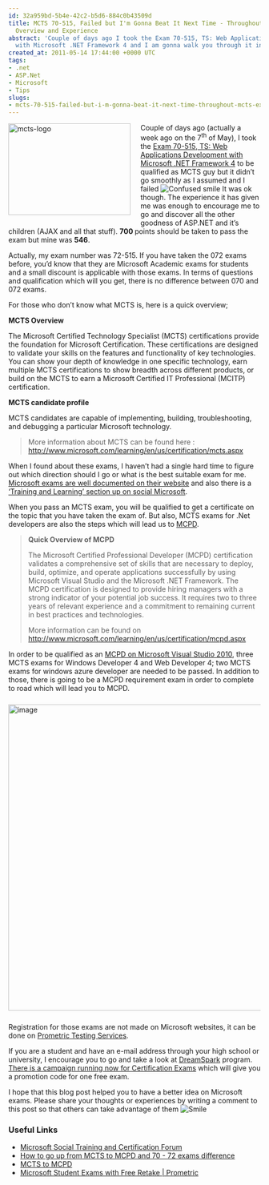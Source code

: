 ```yaml
---
id: 32a959bd-5b4e-42c2-b5d6-884c0b43509d
title: MCTS 70-515, Failed but I'm Gonna Beat It Next Time - Throughout MCTS Exam
  Overview and Experience
abstract: 'Couple of days ago I took the Exam 70-515, TS: Web Applications Development
  with Microsoft .NET Framework 4 and I am gonna walk you through it in this post'
created_at: 2011-05-14 17:44:00 +0000 UTC
tags:
- .net
- ASP.Net
- Microsoft
- Tips
slugs:
- mcts-70-515-failed-but-i-m-gonna-beat-it-next-time-throughout-mcts-exam-overview-and-experience
---
```


<p><a href="https://www.tugberkugurlu.com/Content/images/UploadedByAuthors/wlw/MCTS_13DE7/mcts-logo.gif"><img height="183" width="244" src="https://www.tugberkugurlu.com/Content/images/UploadedByAuthors/wlw/MCTS_13DE7/mcts-logo_thumb.gif" align="left" alt="mcts-logo" border="0" title="mcts-logo" style="background-image: none; margin: 0px 20px 10px 0px; padding-left: 0px; padding-right: 0px; display: inline; float: left; padding-top: 0px; border: 0px;" /></a></p>
<p>Couple of days ago (actually a week ago on the 7<sup>th</sup> of May), I took the <a target="_blank" href="http://www.microsoft.com/learning/en/us/exam.aspx?ID=70-515&amp;locale=en-us" title="http://www.microsoft.com/learning/en/us/exam.aspx?ID=70-515&amp;locale=en-us">Exam 70-515, TS: Web Applications Development with Microsoft .NET Framework 4</a> to be qualified as MCTS guy but it didn&rsquo;t go smoothly as I assumed and I failed <img src="https://www.tugberkugurlu.com/Content/images/UploadedByAuthors/wlw/MCTS_13DE7/wlEmoticon-confusedsmile.png" alt="Confused smile" class="wlEmoticon wlEmoticon-confusedsmile" style="border-style: none;" /> It was ok though. The experience it has given me was enough to encourage me to go and discover all the other goodness of ASP.NET and it&rsquo;s children (AJAX and all that stuff). <strong>700 </strong>points should be taken to pass the exam but mine was <strong>546</strong>.</p>
<p>Actually, my exam number was 72-515. If you have taken the 072 exams before, you&rsquo;d know that they are Microsoft Academic exams for students and a small discount is applicable with those exams. In terms of questions and qualification which will you get, there is no difference between 070 and 072 exams.</p>
<p>For those who don&rsquo;t know what MCTS is, here is a quick overview;</p>
<p><strong>MCTS Overview</strong></p>
<p>The Microsoft Certified Technology Specialist (MCTS) certifications provide the foundation for Microsoft Certification. These certifications are designed to validate your skills on the features and functionality of key technologies. You can show your depth of knowledge in one specific technology, earn multiple MCTS certifications to show breadth across different products, or build on the MCTS to earn a Microsoft Certified IT Professional (MCITP) certification.</p>
<p><strong>MCTS candidate profile</strong></p>
<p>MCTS candidates are capable of implementing, building, troubleshooting, and debugging a particular Microsoft technology.</p>
<blockquote>
<p>More information about MCTS can be found here : <a href="http://www.microsoft.com/learning/en/us/certification/mcts.aspx">http://www.microsoft.com/learning/en/us/certification/mcts.aspx</a></p>
</blockquote>
<p>When I found about these exams, I haven&rsquo;t had a single hard time to figure out which direction should I go or what is the best suitable exam for me. <a target="_blank" href="http://www.microsoft.com/learning/en/us/certification/cert-default.aspx" title="http://www.microsoft.com/learning/en/us/certification/cert-default.aspx">Microsoft exams are well documented on their website</a> and also there is a <a target="_blank" href="http://social.microsoft.com/Forums/en/CertGeneral/threads" title="http://social.microsoft.com/Forums/en/CertGeneral/threads">&lsquo;Training and Learning&rsquo; section up on social Microsoft</a>.</p>
<p>When you pass an MCTS exam, you will be qualified to get a certificate on the topic that you have taken the exam of. But also, MCTS exams for .Net developers are also the steps which will lead us to <a target="_blank" href="http://www.microsoft.com/learning/en/us/certification/mcpd.aspx" title="http://www.microsoft.com/learning/en/us/certification/mcpd.aspx">MCPD</a>.</p>
<blockquote>
<p><strong>Quick Overview of MCPD</strong></p>
<p>The Microsoft Certified Professional Developer (MCPD) certification validates a comprehensive set of skills that are necessary to deploy, build, optimize, and operate applications successfully by using Microsoft Visual Studio and the Microsoft .NET Framework. The MCPD certification is designed to provide hiring managers with a strong indicator of your potential job success. It requires two to three years of relevant experience and a commitment to remaining current in best practices and technologies.</p>
<p>More information can be found on <a href="http://www.microsoft.com/learning/en/us/certification/mcpd.aspx">http://www.microsoft.com/learning/en/us/certification/mcpd.aspx</a></p>
</blockquote>
<p>In order to be qualified as an <a target="_blank" href="http://www.microsoft.com/learning/en/us/certification/mcpd.aspx#vs2010" title="http://www.microsoft.com/learning/en/us/certification/mcpd.aspx#vs2010">MCPD on Microsoft Visual Studio 2010</a>, three MCTS exams for Windows Developer 4 and Web Developer 4; two MCTS exams for windows azure developer are needed to be passed. In addition to those, there is going to be a MCPD requirement exam in order to complete to road which will lead you to MCPD.</p>
<p><a href="https://www.tugberkugurlu.com/Content/images/UploadedByAuthors/wlw/MCTS_13DE7/image.png"><img height="612" width="684" src="https://www.tugberkugurlu.com/Content/images/UploadedByAuthors/wlw/MCTS_13DE7/image_thumb.png" alt="image" border="0" title="image" style="background-image: none; margin: 10px 0px; padding-left: 0px; padding-right: 0px; display: inline; padding-top: 0px; border: 0px;" /></a></p>
<p>Registration for those exams are not made on Microsoft websites, it can be done on <a target="_blank" href="http://www.prometric.com/Microsoft/default.htm" title="http://www.prometric.com/Microsoft/default.htm">Prometric Testing Services</a>.</p>
<p>If you are a student and have an e-mail address through your high school or university, I encourage you to go and take a look at <a target="_blank" href="https://www.dreamspark.com/" title="https://www.dreamspark.com/">DreamSpark</a> program. <a target="_blank" href="https://www.dreamspark.com/Products/Product.aspx?ProductId=24" title="https://www.dreamspark.com/Products/Product.aspx?ProductId=24">There is a campaign running now for Certification Exams</a> which will give you a promotion code for one free exam.</p>
<p>I hope that this blog post helped you to have a better idea on Microsoft exams. Please share your thoughts or experiences by writing a comment to this post so that others can take advantage of them <img src="https://www.tugberkugurlu.com/Content/images/UploadedByAuthors/wlw/MCTS_13DE7/wlEmoticon-smile.png" alt="Smile" class="wlEmoticon wlEmoticon-smile" style="border-style: none;" /></p>
<h3>Useful Links</h3>
<ul>
<li><a target="_blank" href="http://social.microsoft.com/Forums/en/CertGeneral/threads" title="http://social.microsoft.com/Forums/en/CertGeneral/threads">Microsoft Social Training and Certification Forum</a></li>
<li><a target="_blank" href="http://social.microsoft.com/Forums/en/CertGeneral/thread/5d56df01-afba-4f6a-833d-46d00c75a3aa" title="http://social.microsoft.com/Forums/en/CertGeneral/thread/5d56df01-afba-4f6a-833d-46d00c75a3aa">How to go up from MCTS to MCPD and 70 - 72 exams difference</a></li>
<li><a target="_blank" href="http://social.microsoft.com/Forums/en/CertGeneral/thread/a7605006-ae42-45fe-b835-d8300c373c75" title="http://social.microsoft.com/Forums/en/CertGeneral/thread/a7605006-ae42-45fe-b835-d8300c373c75">MCTS to MCPD</a></li>
<li><a target="_blank" href="http://www.prometric.com/microsoft/academic_form.htm?s=ACA2" title="http://www.prometric.com/microsoft/academic_form.htm?s=ACA2">Microsoft Student Exams with Free Retake | Prometric</a></li>
</ul>